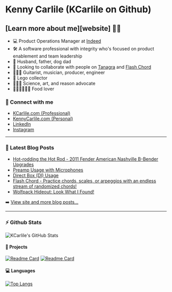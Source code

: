 # Kenny Carlile (KCarlile on Github)

## [Learn more about me][website] 🔬🧬

- 💻 Product Operations Manager at [Indeed](https://www.indeed.com/)
- 🛠 A software professional with integrity who's focused on product enablement and team leadership
- 💟 Husband, father, dog dad
- 🤝 Looking to collaborate with people on [Tanagra][tanagra] and [Flash Chord][flashchord]
- 🎸🎺🎼 Guitarist, musician, producer, engineer
- 🧱 Lego collector
- 🔭🎨🧠 Science, art, and reason advocate
- 🌮🍕🍔🍟🌭🍪 Food lover

### 🔗 Connect with me

- [KCarlile.com (Professional)][website-professional]
- [KennyCarlile.com (Personal)][website-personal]
- [LinkedIn][linkedin]
- [Instagram][instagram]

---

### 📝 Latest Blog Posts

<!-- BLOG-POST-LIST:START -->
- [Hot-rodding the Hot Rod - 2011 Fender American Nashville B-Bender Upgrades](https://www.kennycarlile.com/blog/2020-09-14/hot-rodding-the-hot-rod-2011-fender-american-nashville-b-bender-upgrades)
- [Preamp Usage with Microphones](https://www.kennycarlile.com/blog/2020-09-09/preamp-usage-with-microphones)
- [Direct Box &lpar;DI&rpar; Usage](https://www.kennycarlile.com/blog/2020-08-12/direct-box-di-usage)
- [Flash Chord - Practice chords, scales, or arpeggios with an endless stream of randomized chords!](https://www.kennycarlile.com/blog/2020-07-28/flash-chord-practice-chords-scales-or-arpeggios-with-an-endless-stream-of)
- [Wolfpack Hideout: Look What I Found!](https://www.kennycarlile.com/bricks/2020/02/25/wolfpack-hideout-look-what-i-found.html)
<!-- BLOG-POST-LIST:END -->

➡️ [View site and more blog posts...](https://www.kennycarlile.com/)

---

### :zap: Github Stats

![KCarlile's GitHub Stats](https://github-readme-stats.vercel.app/api?username=kcarlile&show_icons=true&theme=dark&hide_border=true)

#### 📐 Projects

[![Readme Card](https://github-readme-stats.vercel.app/api/pin/?username=kcarlile&repo=flashchord&theme=dark&hide_border=true)](https://github.com/kcarlile/flashchord)
[![Readme Card](https://github-readme-stats.vercel.app/api/pin/?username=kcarlile&repo=tanagra&theme=dark&hide_border=true)](https://github.com/tanagra/tanagra)

#### 💻 Languages

[![Top Langs](https://github-readme-stats.vercel.app/api/top-langs/?username=kcarlile&theme=dark&hide_border=true&layout=compact)](https://github.com/kcarlile/github-readme-stats)

[website-professional]: https://www.kcarlile.com/
[website-personal]: https://www.kennycarlile.com/
[instagram]: https://instagram.com/kennycarlile
[linkedin]: https://www.linkedin.com/in/kennycarlile
[tanagra]: http://www.tanagra.dev/
[flashchord]: http://www.flashchord.com/
